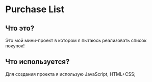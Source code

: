 # Purchase List

## Что это?

Это мой мини-проект в котором я пытаюсь реализовать список покупок!

## Что используется?

Для создания проекта я использую JavaScript, HTML+CSS;